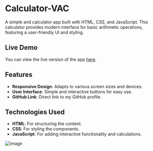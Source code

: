 # Calculator-VAC

A simple and calculator app built with HTML, CSS, and JavaScript. This calculator provides modern interface for basic arithmetic operations, featuring a user-friendly UI and styling.

## Live Demo

You can view the live version of the app [here](https://calculator-app-vac-web-dev.web.app).

## Features

- **Responsive Design**: Adapts to various screen sizes and devices.
- **User Interface**: Simple and interactive buttons for easy use.
- **GitHub Link**: Direct link to my GitHub profile.

## Technologies Used

- **HTML**: For structuring the content.
- **CSS**: For styling the components.
- **JavaScript**: For adding interactive functionality and calculations.

![image](https://github.com/user-attachments/assets/a38a8730-e13a-4735-8db4-34a1cb027533)


